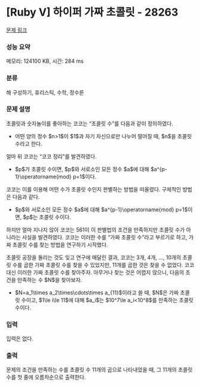 # [Ruby V] 하이퍼 가짜 초콜릿 - 28263 

[문제 링크](https://www.acmicpc.net/problem/28263) 

### 성능 요약

메모리: 124100 KB, 시간: 284 ms

### 분류

해 구성하기, 휴리스틱, 수학, 정수론

### 문제 설명

<p>초콜릿과 숫자놀이를 좋아하는 코코는 “초콜릿 수”를 다음과 같이 정의하였다.</p>

<ul>
	<li>어떤 양의 정수 $n>1$이 $1$과 자기 자신으로만 나누어 떨어질 때, $n$을 초콜릿 수라고 한다.</li>
</ul>

<p>얼마 뒤 코코는 “코코 정리”를 발견하였다.</p>

<ul>
	<li>$p$가 초콜릿 수이면, $p$와 서로소인 모든 정수 $a$에 대해 $a^{p-1}\operatorname{mod} p=1$이다.</li>
</ul>

<p>코코는 이를 이용해 어떤 수가 초콜릿 수인지 판별하는 방법을 떠올렸다. 구체적인 방법은 다음과 같다.</p>

<ul>
	<li>$p$와 서로소인 모든 정수 $a$에 대해 $a^{p-1}\operatorname{mod} p=1$이면, $p$는 초콜릿 수이다.</li>
</ul>

<p>하지만 얼마 지나지 않아 코코는 561이 이 판별법의 조건을 만족하지만 초콜릿 수가 아니라는 사실을 발견하였다. 코코는 이러한 수를 “가짜 초콜릿 수”라고 부르기로 하고, 가짜 초콜릿 수를 찾는 방법을 연구하기 시작했다.</p>

<p>초콜릿 공장을 돌리는 것도 잊고 연구에 매달린 결과, 코코는 3개, 4개, ..., 10개의 초콜릿 수를 곱한 가짜 초콜릿 수를 찾을 수 있었지만, 11개를 곱한 것은 찾을 수 없었다. 코코 대신 이러한 가짜 초콜릿 수를 찾아주자. 아무거나 찾는 것은 어렵지 않으니, 다음의 조건을 만족하는 수 $N$을 찾아보자.</p>

<ul>
	<li>$N=a_1\times a_2\times\cdots\times a_{11}$이라고 쓸 때, $N$은 가짜 초콜릿 수이고, $1\le i\le 11$에 대해 $a_i$는 $10^7\le a_i<10^8$를 만족하는 초콜릿 수이다.</li>
</ul>

### 입력 

 <p>입력은 없다.</p>

### 출력 

 <p>문제의 조건을 만족하는 수를 초콜릿 수 11개의 곱으로 나타내었을 때, 그 11개의 초콜릿 수를 첫 줄에 오름차순으로 출력한다.</p>

